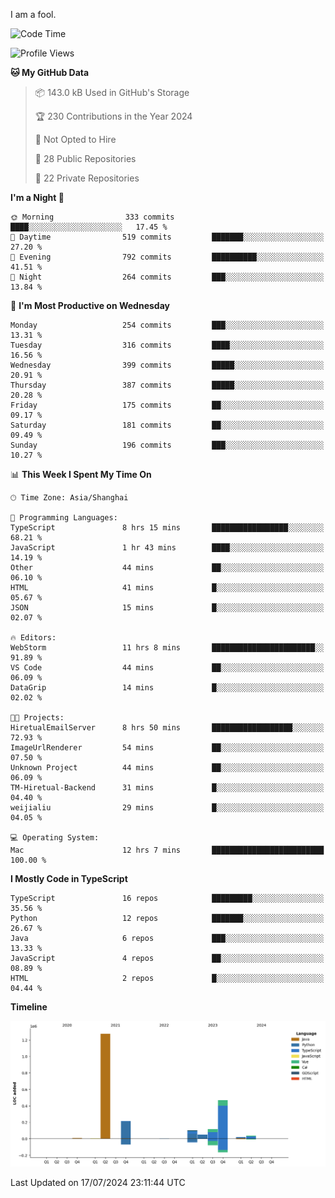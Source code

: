I am a fool.

<!--START_SECTION:waka-->
![Code Time](http://img.shields.io/badge/Code%20Time-1%2C556%20hrs%2036%20mins-blue)

![Profile Views](http://img.shields.io/badge/Profile%20Views-0-blue)

**🐱 My GitHub Data** 

> 📦 143.0 kB Used in GitHub's Storage 
 > 
> 🏆 230 Contributions in the Year 2024
 > 
> 🚫 Not Opted to Hire
 > 
> 📜 28 Public Repositories 
 > 
> 🔑 22 Private Repositories 
 > 
**I'm a Night 🦉** 

```text
🌞 Morning                333 commits         ████░░░░░░░░░░░░░░░░░░░░░   17.45 % 
🌆 Daytime                519 commits         ███████░░░░░░░░░░░░░░░░░░   27.20 % 
🌃 Evening                792 commits         ██████████░░░░░░░░░░░░░░░   41.51 % 
🌙 Night                  264 commits         ███░░░░░░░░░░░░░░░░░░░░░░   13.84 % 
```
📅 **I'm Most Productive on Wednesday** 

```text
Monday                   254 commits         ███░░░░░░░░░░░░░░░░░░░░░░   13.31 % 
Tuesday                  316 commits         ████░░░░░░░░░░░░░░░░░░░░░   16.56 % 
Wednesday                399 commits         █████░░░░░░░░░░░░░░░░░░░░   20.91 % 
Thursday                 387 commits         █████░░░░░░░░░░░░░░░░░░░░   20.28 % 
Friday                   175 commits         ██░░░░░░░░░░░░░░░░░░░░░░░   09.17 % 
Saturday                 181 commits         ██░░░░░░░░░░░░░░░░░░░░░░░   09.49 % 
Sunday                   196 commits         ███░░░░░░░░░░░░░░░░░░░░░░   10.27 % 
```


📊 **This Week I Spent My Time On** 

```text
🕑︎ Time Zone: Asia/Shanghai

💬 Programming Languages: 
TypeScript               8 hrs 15 mins       █████████████████░░░░░░░░   68.21 % 
JavaScript               1 hr 43 mins        ████░░░░░░░░░░░░░░░░░░░░░   14.19 % 
Other                    44 mins             ██░░░░░░░░░░░░░░░░░░░░░░░   06.10 % 
HTML                     41 mins             █░░░░░░░░░░░░░░░░░░░░░░░░   05.67 % 
JSON                     15 mins             █░░░░░░░░░░░░░░░░░░░░░░░░   02.07 % 

🔥 Editors: 
WebStorm                 11 hrs 8 mins       ███████████████████████░░   91.89 % 
VS Code                  44 mins             ██░░░░░░░░░░░░░░░░░░░░░░░   06.09 % 
DataGrip                 14 mins             █░░░░░░░░░░░░░░░░░░░░░░░░   02.02 % 

🐱‍💻 Projects: 
HiretualEmailServer      8 hrs 50 mins       ██████████████████░░░░░░░   72.93 % 
ImageUrlRenderer         54 mins             ██░░░░░░░░░░░░░░░░░░░░░░░   07.50 % 
Unknown Project          44 mins             ██░░░░░░░░░░░░░░░░░░░░░░░   06.09 % 
TM-Hiretual-Backend      31 mins             █░░░░░░░░░░░░░░░░░░░░░░░░   04.40 % 
weijialiu                29 mins             █░░░░░░░░░░░░░░░░░░░░░░░░   04.05 % 

💻 Operating System: 
Mac                      12 hrs 7 mins       █████████████████████████   100.00 % 
```

**I Mostly Code in TypeScript** 

```text
TypeScript               16 repos            █████████░░░░░░░░░░░░░░░░   35.56 % 
Python                   12 repos            ███████░░░░░░░░░░░░░░░░░░   26.67 % 
Java                     6 repos             ███░░░░░░░░░░░░░░░░░░░░░░   13.33 % 
JavaScript               4 repos             ██░░░░░░░░░░░░░░░░░░░░░░░   08.89 % 
HTML                     2 repos             █░░░░░░░░░░░░░░░░░░░░░░░░   04.44 % 
```



**Timeline**

![Lines of Code chart](https://raw.githubusercontent.com/VeejaLiu/VeejaLiu/master/assets/bar_graph.png)


 Last Updated on 17/07/2024 23:11:44 UTC
<!--END_SECTION:waka-->
